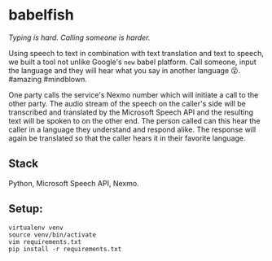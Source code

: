 # babelfish

_Typing is hard. Calling someone is harder._

Using speech to text in combination with text translation and text to speech, we built a tool not unlike Google's `new` babel platform. Call someone, input the language and they will hear what you say in another language 😮. #amazing #mindblown.

One party calls the service's Nexmo number which will initiate a call to the other party. The audio stream of the speech on the caller's side will be transcribed and translated by the Microsoft Speech API and the resulting text will be spoken to on the other end. The person called can this hear the caller in a language they understand and respond alike. The response will again be translated so that the caller hears it in their favorite language.

## Stack 

Python, Microsoft Speech API, Nexmo. 

## Setup:

```
virtualenv venv
source venv/bin/activate
vim requirements.txt
pip install -r requirements.txt
```
